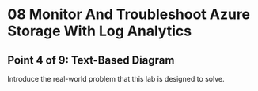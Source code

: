 # 08 Monitor And Troubleshoot Azure Storage With Log Analytics

## Point 4 of 9: Text-Based Diagram

Introduce the real-world problem that this lab is designed to solve.

